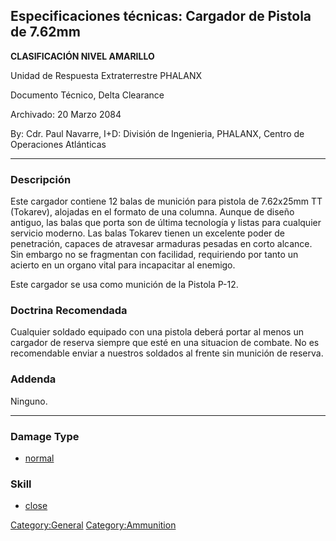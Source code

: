 ## Especificaciones técnicas: Cargador de Pistola de 7.62mm

**CLASIFICACIÓN NIVEL AMARILLO**

Unidad de Respuesta Extraterrestre PHALANX

Documento Técnico, Delta Clearance

Archivado: 20 Marzo 2084

By: Cdr. Paul Navarre, I+D: División de Ingenieria, PHALANX, Centro de
Operaciones Atlánticas

------------------------------------------------------------------------

### Descripción

Este cargador contiene 12 balas de munición para pistola de 7.62x25mm TT
(Tokarev), alojadas en el formato de una columna. Aunque de diseño
antiguo, las balas que porta son de última tecnología y listas para
cualquier servicio moderno. Las balas Tokarev tienen un excelente poder
de penetración, capaces de atravesar armaduras pesadas en corto alcance.
Sin embargo no se fragmentan con facilidad, requiriendo por tanto un
acierto en un organo vital para incapacitar al enemigo.

Este cargador se usa como munición de la Pistola P-12.

### Doctrina Recomendada

Cualquier soldado equipado con una pistola deberá portar al menos un
cargador de reserva siempre que esté en una situacion de combate. No es
recomendable enviar a nuestros soldados al frente sin munición de
reserva.

### Addenda

Ninguno.

------------------------------------------------------------------------

### Damage Type

- [normal](Damage/normal "wikilink")

### Skill

- [close](Skills/close "wikilink")

[Category:General](Category:General "wikilink")
[Category:Ammunition](Category:Ammunition "wikilink")